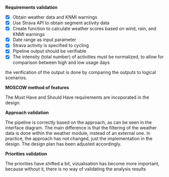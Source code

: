 **Requirements validation**

* [x] Obtain weather data and KNMI warnings
* [x] Use Strava API to obtain segment activity data
* [x] Create function to calculate weather scores based on wind, rain, and KNMI warnings
* [x] Date range as input parameter
* [x] Strava activity is specified to cycling
* [x] Pipeline output should be verifiable
* [x] The intensity (total number) of activities must be normalized, to allow for comparison between high and low usage days

the verification of the output is done by comparing the outputs to logical scenarios.

**MOSCOW method of features**

The Must Have and Should Have requirements are incoporated in the design.

**Approach validation**

The pipeline is correctly based on the approach, as can be seen in the interface diagram.
The main difference is that the filtering of the weather data is done within the weather module, instead of an external one.
In practice, the approach has not changed, just the implementation in the design. The design plan has been adjusted accordingly.

**Priorities validation**

The priorities have shifted a bit, vizualisation has become more important, because without it, there is no way of validating the analysis results
